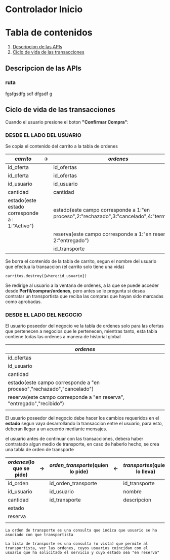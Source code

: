 # Controlador Inicio

# Tabla de contenidos
1. [Descripcion de las APIs](#descripcion)
2. [Ciclo de vida de las transacciones](#ciclo_de_vida)

## Descripcion de las APIs <a name="descripcion_apis"></a>

### ruta

fgsfgsdfg sdf
dfgsdf g



## Ciclo de vida de las transacciones <a name="ciclo_de_vida"></a>
Cuando el usuario presione el boton **"Confirmar Compra"**:

### DESDE EL LADO DEL USUARIO

Se copia el contenido del carrito a la tabla de ordenes
    
|_carrito_|->|_ordenes_|
|---------|--|---------|
|id_oferta|  |id_ofertas|
|id_oferta|  |id_ofertas|
|id_usuario|  |id_usuario|
|cantidad|  |cantidad|
|estado(este estado corresponde a : 1:"Activo")||estado(este campo corresponde a 1:"en proceso",2:"rechazado",3:"cancelado",4:"terminado")|
|||reserva(este campo corresponde a 1:"en reserva", 2:"entregado")|
|||id_transporte|

Se borra el contenido de la tabla de carrito, segun el nombre del usuario que efectua la transaccion (el carrito solo tiene una vida)

    carritos.destroy({where:id_usuario})

Se redirige al usuario a la ventana de ordenes, a la que se puede acceder desde **Perfil/comprar/ordenes**, pero antes se le pregunta si desea contratar un transportista que reciba las compras que hayan sido marcadas como aprobadas.

### DESDE EL LADO DEL NEGOCIO
El usuario poseedor del negocio ve la tabla de ordenes solo para las ofertas que pertenecen a negocios que le pertenecen, mientras tanto, esta tabla contiene todas las ordenes a manera de historial global

|_ordenes_|
|---------|
|id_ofertas|
|id_usuario|
|cantidad|
|estado(este campo corresponde a "en proceso","rechazado","cancelado")|
|reserva(este campo corresponde a "en reserva", "entregado","recibido")|
||
El usuario poseedor del negocio debe hacer los cambios requeridos en el **estado** segun vaya desarrollando la transaccion entre el usuario, para esto, deberan llegar a un acuerdo mediante mensajes.

el usuario antes de continuar con las transacciones, debera haber contratado algun medio de transporte, en caso de haberlo hecho, se crea una tabla de orden de transporte 

|_ordenes_(lo que se pide)|->|_orden_transporte_(quien lo pide)|<-|_transportes_(quien lo lleva)|
|-----|--|----------------|--|----------|
|id_orden||id_orden_transporte||id_transporte|
|id_usuario||id_usuario||nombre|
|cantidad||id_transporte||descripcion|
|estado|
|reserva|
||

    La orden de transporte es una consulta que indica que usuario se ha asociado con que transportista

    La lista de transporte es una consulta (o vista) que permite al transportista, ver las ordenes, cuyos usuarios coincidan con el usuario que ha solicitado el servicio y cuyo estado sea "en reserva"